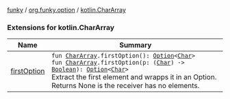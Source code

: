 [funky](../../index.md) / [org.funky.option](../index.md) / [kotlin.CharArray](.)

### Extensions for kotlin.CharArray

| Name | Summary |
|---|---|
| [firstOption](first-option.md) | `fun `[`CharArray`](https://kotlinlang.org/api/latest/jvm/stdlib/kotlin/-char-array/index.html)`.firstOption(): `[`Option`](../-option/index.md)`<`[`Char`](https://kotlinlang.org/api/latest/jvm/stdlib/kotlin/-char/index.html)`>`<br>`fun `[`CharArray`](https://kotlinlang.org/api/latest/jvm/stdlib/kotlin/-char-array/index.html)`.firstOption(p: (`[`Char`](https://kotlinlang.org/api/latest/jvm/stdlib/kotlin/-char/index.html)`) -> `[`Boolean`](https://kotlinlang.org/api/latest/jvm/stdlib/kotlin/-boolean/index.html)`): `[`Option`](../-option/index.md)`<`[`Char`](https://kotlinlang.org/api/latest/jvm/stdlib/kotlin/-char/index.html)`>`<br>Extract the first element and wrapps it in an Option. Returns None is the receiver has no elements. |
